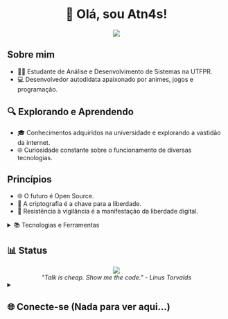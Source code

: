<div align="center">
   <h1> 👋 Olá, sou Atn4s! </h1>
   <img src="https://i.pinimg.com/originals/a2/b4/ae/a2b4ae4ebabcd10ff10a1581366f6df2.gif"/>
</div>  

## Sobre mim
- 👨‍🎓 Estudante de Análise e Desenvolvimento de Sistemas na UTFPR.
- 💻 Desenvolvedor autodidata apaixonado por animes, jogos e programação.

## 🔍 Explorando e Aprendendo
- 🎓 Conhecimentos adquiridos na universidade e explorando a vastidão da internet.
- 🌐 Curiosidade constante sobre o funcionamento de diversas tecnologias.

## Princípios
- 🌐 O futuro é Open Source.
- 🔐 A criptografia é a chave para a liberdade.
-  🚫 Resistência à vigilância é a manifestação da liberdade digital.

<details>
<summary> 📚 Tecnologias e Ferramentas </summary>
<div align="center">
    <h4>Sistemas Operacionais</h4>
    <img src="https://img.shields.io/badge/Linux-00000F?style=for-the-badge&logo=linux&logoColor=white"/>
    <img src="https://img.shields.io/badge/Windows-00000F?style=for-the-badge&logo=windows&logoColor=white"/>  
    <h4>Banco de Dados</h4>
    <img src="https://img.shields.io/badge/MariaDB-00000F?style=for-the-badge&logo=mariadb&logoColor=white"/> 
    <img src="https://img.shields.io/badge/MySQL-00000F?style=for-the-badge&logo=mysql&logoColor=white"/>
    <img src="https://img.shields.io/badge/postgresql-00000F?style=for-the-badge&logo=postgresql&logoColor=white"/>  
    <h4>Linguagens de Programação</h4>
    <img src="https://img.shields.io/badge/C-00000F?style=for-the-badge&logo=c&logoColor=white"/> 
    <img src="https://img.shields.io/badge/Flutter-00000F?style=for-the-badge&logo=flutter&logoColor=white"/> 
    <img src="https://img.shields.io/badge/Java-00000F?style=for-the-badge&logo=openjdk&logoColor=white"/> 
    <img src="https://img.shields.io/badge/PHP-00000F?style=for-the-badge&logo=php&logoColor=white"/> 
    <img src="https://img.shields.io/badge/Python-00000F?style=for-the-badge&logo=python&logoColor=white"/>   
    <h4>Desenvolvimento Web</h4>
    <img src="https://img.shields.io/badge/Bootstrap-00000F?style=for-the-badge&logo=bootstrap&logoColor=white"/> 
    <img src="https://img.shields.io/badge/HTML5-00000F?style=for-the-badge&logo=html5&logoColor=white"/> 
    <img src="https://img.shields.io/badge/CSS3-00000F?style=for-the-badge&logo=css3&logoColor=white"/> 
    <img src="https://img.shields.io/badge/JavaScript-00000F?style=for-the-badge&logo=javascript&logoColor=white"/> 
    <img src="https://img.shields.io/badge/Laravel-00000F?style=for-the-badge&logo=laravel&logoColor=white"/>  
    <h4>Outros</h4>
    <img src="https://img.shields.io/badge/Shell_Script-00000F?style=for-the-badge&logo=gnu-bash&logoColor=white"/> 
  </details>
</div>

## 📊 Status
<div align="center">
  <img src="https://github-readme-stats.vercel.app/api?username=Atn4s&show_icons=true&bg_color=00000F"/>
  <br>
  <i> "Talk is cheap. Show me the code." - Linus Torvalds </i>
</div>

<details>
  <summary> <h2> 🌐 Conecte-se (Nada para ver aqui...) </h2> </summary>

  - 🌐 Você esperava um link? Não há nada aqui, apenas o vazio digital.
  - 📶 Sério, não há nada interessante para ver além desses dois links.
</details>
